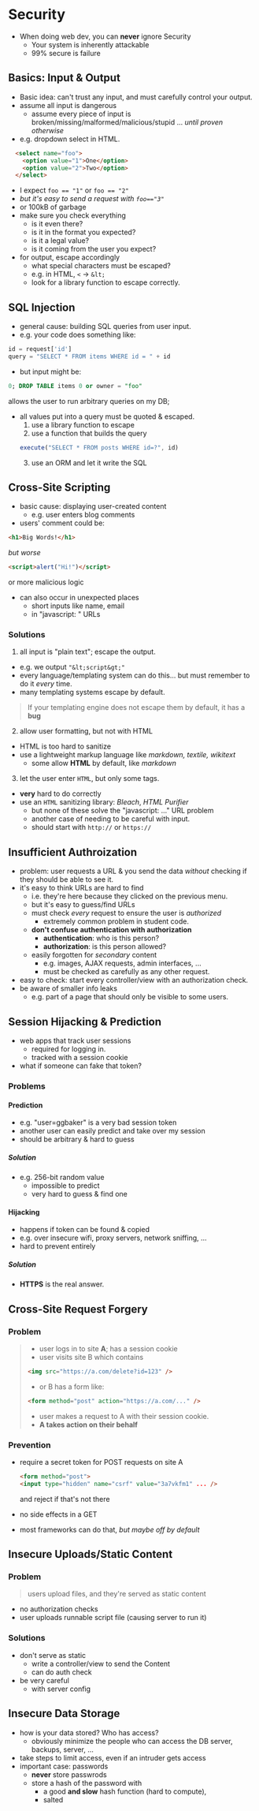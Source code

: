 # Security

* When doing web dev, you can **never** ignore Security
  * Your system is inherently attackable
  * 99% secure is failure

## Basics: Input & Output

* Basic idea: can't trust any input, and must carefully control your output.
* assume all input is dangerous
  * assume every piece of input is broken/missing/malformed/malicious/stupid ... *until proven otherwise*
* e.g. dropdown select in HTML.
```html
  <select name="foo">
    <option value="1">One</option>
    <option value="2">Two</option>
  </select>
```
  * I expect `foo == "1"` or `foo == "2"`
  * *but it's easy to send a request with `foo=="3"`*
  * or 100kB of garbage
* make sure you check everything
  * is it even there?
  * is it in the format you expected?
  * is it a legal value?
  * is it coming from the user you expect?
* for output, escape accordingly
  * what special characters must be escaped?
  * e.g. in HTML, `<` -> `&lt;`
  * look for a library function to escape correctly.

## SQL Injection

* general cause: building SQL queries from user input.
* e.g. your code does something like:
```javascript
id = request['id']
query = "SELECT * FROM items WHERE id = " + id
```
* but input might be:
```sql
0; DROP TABLE items 0 or owner = "foo"
```
  allows the user to run arbitrary queries on my DB;

* all values put into a query must be quoted & escaped.
  1. use a library function to escape
  2. use a function that builds the query
  ```javascript
  execute("SELECT * FROM posts WHERE id=?", id)
  ```
  3. use an ORM and let it write the SQL

## Cross-Site Scripting

* basic cause: displaying user-created content
  * e.g. user enters blog comments
* users' comment could be:
```html
<h1>Big Words!</h1>
```
  *but worse*
  ```html
  <script>alert("Hi!")</script>
  ```
  or more malicious logic

* can also occur in unexpected places
  * short inputs like name, email
  * in "javascript: " URLs

### Solutions

1. all input is "plain text"; escape the output.
  * e.g. we output `"&lt;script&gt;"`
  * every language/templating system can do this...
    but must remember to do it *every* time.
  * many templating systems escape by default.
  > If your templating engine does not escape them by default, it has a **bug**

2. allow user formatting, but not with HTML
  * HTML is too hard to sanitize
  * use a lightweight markup language like *markdown, textile, wikitext*
    * some allow **HTML** by default, like *markdown*

3. let the user enter `HTML`, but only some tags.
  * **very** hard to do correctly
  * use an `HTML` sanitizing library: *Bleach*, *HTML Purifier*
    * but none of these solve the "javascript: ..." URL problem
    * another case of needing to be careful with input.
    * should start with `http://` or `https://`

## Insufficient Authroization
  * problem: user requests a URL & you send the data  *without* checking if they should be able to see it.
  * it's easy to think URLs are hard to find
    * i.e. they're here because they clicked on the previous menu.
    * but it's easy to guess/find URLs
    * must check *every* request to ensure the user is *authorized*
      * extremely common problem in student code.
    * **don't confuse authentication with authorization**
      * **authentication**: who is this person?
      * **authorization**: is this person allowed?
    * easily forgotten for *secondary* content
      * e.g. images, AJAX requests, admin interfaces, ...
      * must be checked as carefully as any other request.
  * easy to check: start every controller/view with an authorization check.
  * be aware of smaller info leaks
    * e.g. part of a page that should only be visible to some users.

## Session Hijacking & Prediction
  * web apps that track user sessions
    * required for logging in.
    * tracked with a session cookie
  * what if someone can fake that token?

### Problems

#### Prediction
  * e.g. "user=ggbaker" is a very bad session token
  * another user can easily predict and take over my session
  * should be arbitrary & hard to guess

##### Solution
  * e.g. 256-bit random value
    * impossible to predict
    * very hard to guess & find one

#### Hijacking
  * happens if token can be found & copied
  * e.g.  over insecure wifi, proxy servers, network sniffing, ...
  * hard to prevent entirely

##### Solution
  * **HTTPS** is the real answer.

## Cross-Site Request Forgery

### Problem

> * user logs in to site **A**; has a session cookie
> * user visits site B which contains
> ```html
> <img src="https://a.com/delete?id=123" />
> ```
> * or B has a form like:
> ```html
> <form method="post" action="https://a.com/..." />
> ```
> * user makes a request to A with their session cookie.
> * **A takes action on their behalf**

### Prevention

* require a secret token for POST requests on site A

  ```html
  <form method="post">
  <input type="hidden" name="csrf" value="3a7vkfm1" ... />
  ```
  and reject if that's not there
* no side effects in a GET
* most frameworks can do that, *but maybe off by default*

## Insecure Uploads/Static Content

### Problem
> users upload files, and they're served as static content

* no authorization checks
* user uploads runnable script file (causing server to run it)

### Solutions

* don't serve as static
  * write a controller/view to send the Content
  * can do auth check
* be very careful
  * with server config

## Insecure Data Storage
  * how is your data stored? Who has access?
    * obviously minimize the people who can access the DB server, backups, server, ...
  * take steps to limit access, even if an intruder gets access
  * important case: passwords
    * **never** store passwrods
    * store a hash of the password with
      * a good **and slow** hash function (hard to compute),
      * salted
